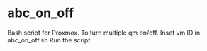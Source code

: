 # abc_on_off
Bash script for Proxmox. To turn multiple qm on/off.
Inset vm ID in abc_on_off.sh 
Run the script.
